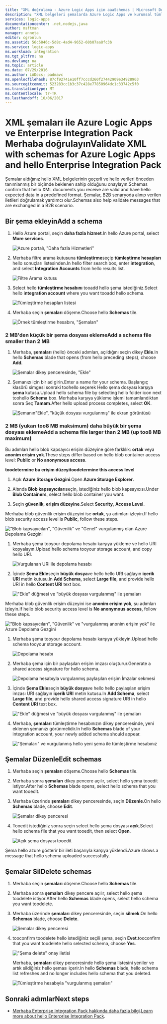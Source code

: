 ```yaml
---
title: "XML doğrulama - Azure Logic Apps için aaaSchemas | Microsoft Docs"
description: "XML belgeleri şemalarda Azure Logic Apps ve kurumsal tümleştirme paketi için doğrulama"
services: logic-apps
documentationcenter: .net,nodejs,java
author: msftman
manager: anneta
editor: cgronlun
ms.assetid: 56c5846c-5d8c-4ad4-9652-60b07aa8fc3b
ms.service: logic-apps
ms.workload: integration
ms.tgt_pltfrm: na
ms.devlang: na
ms.topic: article
ms.date: 07/29/2016
ms.author: LADocs; padmavc
ms.openlocfilehash: 87cf92741e10ff7cccd260f27442909e34928903
ms.sourcegitcommit: 523283cc1b3c37c428e77850964dc1c33742c5f0
ms.translationtype: MT
ms.contentlocale: tr-TR
ms.lasthandoff: 10/06/2017
---
```

# <a name="validate-xml-with-schemas-for-azure-logic-apps-and-hello-enterprise-integration-pack"></a><span data-ttu-id="ad44b-103">XML şemaları ile Azure Logic Apps ve Enterprise Integration Pack Merhaba doğrulayın</span><span class="sxs-lookup"><span data-stu-id="ad44b-103">Validate XML with schemas for Azure Logic Apps and hello Enterprise Integration Pack</span></span>

<span data-ttu-id="ad44b-104">Şemalar aldığınız hello XML belgelerinin geçerli ve hello verileri önceden tanımlanmış bir biçimde beklenen sahip olduğunu onaylayın.</span><span class="sxs-lookup"><span data-stu-id="ad44b-104">Schemas confirm that hello XML documents you receive are valid and have hello expected data in a predefined format.</span></span> <span data-ttu-id="ad44b-105">Şemalar, B2B senaryoda alınıp verilen iletileri doğrulamak yardımcı olur.</span><span class="sxs-lookup"><span data-stu-id="ad44b-105">Schemas also help validate messages that are exchanged in a B2B scenario.</span></span>

## <a name="add-a-schema"></a><span data-ttu-id="ad44b-106">Bir şema ekleyin</span><span class="sxs-lookup"><span data-stu-id="ad44b-106">Add a schema</span></span>

1. <span data-ttu-id="ad44b-107">Hello Azure portal, seçin **daha fazla hizmet**.</span><span class="sxs-lookup"><span data-stu-id="ad44b-107">In hello Azure portal, select **More services**.</span></span>

    ![Azure portalı, "Daha fazla Hizmetleri"](media/logic-apps-enterprise-integration-schemas/overview-11.png)

2. <span data-ttu-id="ad44b-109">Merhaba filtre arama kutusuna **tümleştirme**seçip **tümleştirme hesapları** hello sonuçları listesinden.</span><span class="sxs-lookup"><span data-stu-id="ad44b-109">In hello filter search box, enter **integration**, and select **Integration Accounts** from hello results list.</span></span>

    ![Filtre Arama kutusu](media/logic-apps-enterprise-integration-schemas/overview-21.png)

3. <span data-ttu-id="ad44b-111">Select hello **tümleştirme hesabını** tooadd hello şema istediğiniz.</span><span class="sxs-lookup"><span data-stu-id="ad44b-111">Select hello **integration account** where you want tooadd hello schema.</span></span>

    ![Tümleştirme hesapları listesi](media/logic-apps-enterprise-integration-schemas/overview-31.png)

4. <span data-ttu-id="ad44b-113">Merhaba seçin **şemaları** döşeme.</span><span class="sxs-lookup"><span data-stu-id="ad44b-113">Choose hello **Schemas** tile.</span></span>

    ![Örnek tümleştirme hesabını, "Şemaları"](media/logic-apps-enterprise-integration-schemas/schema-11.png)

### <a name="add-a-schema-file-smaller-than-2-mb"></a><span data-ttu-id="ad44b-115">2 MB'den küçük bir şema dosyası ekleme</span><span class="sxs-lookup"><span data-stu-id="ad44b-115">Add a schema file smaller than 2 MB</span></span>

1. <span data-ttu-id="ad44b-116">Merhaba, **şemaları** (hello) önceki adımları, açıldığını seçin dikey **Ekle**.</span><span class="sxs-lookup"><span data-stu-id="ad44b-116">In hello **Schemas** blade that opens (from hello preceding steps), choose **Add**.</span></span>

    ![Şemalar dikey penceresinde, "Ekle"](media/logic-apps-enterprise-integration-schemas/schema-21.png)

2. <span data-ttu-id="ad44b-118">Şemanızı için bir ad girin.</span><span class="sxs-lookup"><span data-stu-id="ad44b-118">Enter a name for your schema.</span></span> <span data-ttu-id="ad44b-119">Başlangıç klasörü simgesi sonraki toohello seçerek Hello şema dosyası karşıya **şema** kutusu.</span><span class="sxs-lookup"><span data-stu-id="ad44b-119">Upload hello schema file by selecting hello folder icon next toohello **Schema** box.</span></span> <span data-ttu-id="ad44b-120">Merhaba karşıya yükleme işlemi tamamlandıktan sonra Seç **Tamam**.</span><span class="sxs-lookup"><span data-stu-id="ad44b-120">After hello upload process completes, select **OK**.</span></span>

    ![Şemanın"Ekle", "küçük dosyası vurgulanmış" ile ekran görüntüsü](media/logic-apps-enterprise-integration-schemas/schema-31.png)

### <a name="add-a-schema-file-larger-than-2-mb-up-too8-mb-maximum"></a><span data-ttu-id="ad44b-122">2 MB (yukarı too8 MB maksimum) daha büyük bir şema dosyası ekleme</span><span class="sxs-lookup"><span data-stu-id="ad44b-122">Add a schema file larger than 2 MB (up too8 MB maximum)</span></span>

<span data-ttu-id="ad44b-123">Bu adımları hello blob kapsayıcı erişim düzeyine göre farklılık: **ortak** veya **anonim erişim yok**.</span><span class="sxs-lookup"><span data-stu-id="ad44b-123">These steps differ based on hello blob container access level: **Public** or **No anonymous access**.</span></span>

<span data-ttu-id="ad44b-124">**toodetermine bu erişim düzeyi**</span><span class="sxs-lookup"><span data-stu-id="ad44b-124">**toodetermine this access level**</span></span>

1.  <span data-ttu-id="ad44b-125">Açık **Azure Storage Gezgini**.</span><span class="sxs-lookup"><span data-stu-id="ad44b-125">Open **Azure Storage Explorer**.</span></span> 

2.  <span data-ttu-id="ad44b-126">Altında **Blob kapsayıcıları**seçin, istediğiniz hello blob kapsayıcısı.</span><span class="sxs-lookup"><span data-stu-id="ad44b-126">Under **Blob Containers**, select hello blob container you want.</span></span> 

3.  <span data-ttu-id="ad44b-127">Seçin **güvenlik**, **erişim düzeyine**.</span><span class="sxs-lookup"><span data-stu-id="ad44b-127">Select **Security**, **Access Level**.</span></span>

<span data-ttu-id="ad44b-128">Merhaba blob güvenlik erişim düzeyini ise **ortak**, şu adımları izleyin.</span><span class="sxs-lookup"><span data-stu-id="ad44b-128">If hello blob security access level is **Public**, follow these steps.</span></span>

!["Blob kapsayıcıları", "Güvenlik" ve "Genel" vurgulanmış olan Azure Depolama Gezgini](media/logic-apps-enterprise-integration-schemas/blob-public.png)

1. <span data-ttu-id="ad44b-130">Merhaba şema tooyour depolama hesabı karşıya yükleme ve hello URI kopyalayın.</span><span class="sxs-lookup"><span data-stu-id="ad44b-130">Upload hello schema tooyour storage account, and copy hello URI.</span></span>

    ![Vurgulanan URI ile depolama hesabı](media/logic-apps-enterprise-integration-schemas/schema-blob.png)

2. <span data-ttu-id="ad44b-132">İçinde **Şema Ekle**seçin **büyük dosya**ve hello hello URI sağlayın **içerik URI** metin kutusu.</span><span class="sxs-lookup"><span data-stu-id="ad44b-132">In **Add Schema**, select **Large file**, and provide hello URI in hello **Content URI** text box.</span></span>

    !["Ekle" düğmesi ve "büyük dosyası vurgulanmış" ile şemaları](media/logic-apps-enterprise-integration-schemas/schema-largefile.png)

<span data-ttu-id="ad44b-134">Merhaba blob güvenlik erişim düzeyini ise **anonim erişim yok**, şu adımları izleyin.</span><span class="sxs-lookup"><span data-stu-id="ad44b-134">If hello blob security access level is **No anonymous access**, follow these steps.</span></span>

!["Blob kapsayıcıları", "Güvenlik" ve "vurgulanmış anonim erişim yok" ile Azure Depolama Gezgini](media/logic-apps-enterprise-integration-schemas/blob-1.png)

1. <span data-ttu-id="ad44b-136">Merhaba şema tooyour depolama hesabı karşıya yükleyin.</span><span class="sxs-lookup"><span data-stu-id="ad44b-136">Upload hello schema tooyour storage account.</span></span>

    ![Depolama hesabı](media/logic-apps-enterprise-integration-schemas/blob-3.png)

2. <span data-ttu-id="ad44b-138">Merhaba şema için bir paylaşılan erişim imzası oluşturur.</span><span class="sxs-lookup"><span data-stu-id="ad44b-138">Generate a shared access signature for hello schema.</span></span>

    ![Depolama hesabıyla vurgulanmış paylaşılan erişim İmzalar sekmesi](media/logic-apps-enterprise-integration-schemas/blob-2.png)

3. <span data-ttu-id="ad44b-140">İçinde **Şema Ekle**seçin **büyük dosya**ve hello hello paylaşılan erişim imzası URI sağlayın **içerik URI** metin kutusu.</span><span class="sxs-lookup"><span data-stu-id="ad44b-140">In **Add Schema**, select **Large file**, and provide hello shared access signature URI in hello **Content URI** text box.</span></span>

    !["Ekle" düğmesi ve "büyük dosyası vurgulanmış" ile şemaları](media/logic-apps-enterprise-integration-schemas/schema-largefile.png)

4. <span data-ttu-id="ad44b-142">Merhaba, **şemaları** tümleştirme hesabınızın dikey penceresinde, yeni eklenen şemanızı görünmelidir.</span><span class="sxs-lookup"><span data-stu-id="ad44b-142">In hello **Schemas** blade of your integration account, your newly added schema should appear.</span></span>

    !["Şemaları" ve vurgulanmış hello yeni şema ile tümleştirme hesabınız](media/logic-apps-enterprise-integration-schemas/schema-41.png)

## <a name="edit-schemas"></a><span data-ttu-id="ad44b-144">Şemalar Düzenle</span><span class="sxs-lookup"><span data-stu-id="ad44b-144">Edit schemas</span></span>

1. <span data-ttu-id="ad44b-145">Merhaba seçin **şemaları** döşeme.</span><span class="sxs-lookup"><span data-stu-id="ad44b-145">Choose hello **Schemas** tile.</span></span>

2. <span data-ttu-id="ad44b-146">Merhaba sonra **şemaları** dikey pencere açılır, select hello şema tooedit istiyor.</span><span class="sxs-lookup"><span data-stu-id="ad44b-146">After hello **Schemas** blade opens, select hello schema that you want tooedit.</span></span>

3. <span data-ttu-id="ad44b-147">Merhaba üzerinde **şemaları** dikey penceresinde, seçin **Düzenle**.</span><span class="sxs-lookup"><span data-stu-id="ad44b-147">On hello **Schemas** blade, choose **Edit**.</span></span>

    ![Şemalar dikey penceresi](media/logic-apps-enterprise-integration-schemas/edit-12.png)

4. <span data-ttu-id="ad44b-149">Tooedit istediğiniz sonra seçin select hello şema dosyası **açık**.</span><span class="sxs-lookup"><span data-stu-id="ad44b-149">Select hello schema file that you want tooedit, then select **Open**.</span></span>

    ![Açık şema dosyası tooedit](media/logic-apps-enterprise-integration-schemas/edit-31.png)

<span data-ttu-id="ad44b-151">Şema hello azure gösterir bir ileti başarıyla karşıya yüklendi.</span><span class="sxs-lookup"><span data-stu-id="ad44b-151">Azure shows a message that hello schema uploaded successfully.</span></span>

## <a name="delete-schemas"></a><span data-ttu-id="ad44b-152">Şemalar Sil</span><span class="sxs-lookup"><span data-stu-id="ad44b-152">Delete schemas</span></span>

1. <span data-ttu-id="ad44b-153">Merhaba seçin **şemaları** döşeme.</span><span class="sxs-lookup"><span data-stu-id="ad44b-153">Choose hello **Schemas** tile.</span></span>

2. <span data-ttu-id="ad44b-154">Merhaba sonra **şemaları** dikey pencere açılır, select hello şema toodelete istiyor.</span><span class="sxs-lookup"><span data-stu-id="ad44b-154">After hello **Schemas** blade opens, select hello schema you want toodelete.</span></span>

3. <span data-ttu-id="ad44b-155">Merhaba üzerinde **şemaları** dikey penceresinde, seçin **silmek**.</span><span class="sxs-lookup"><span data-stu-id="ad44b-155">On hello **Schemas** blade, choose **Delete**.</span></span>

    ![Şemalar dikey penceresi](media/logic-apps-enterprise-integration-schemas/delete-12.png)

4. <span data-ttu-id="ad44b-157">tooconfirm toodelete hello istediğiniz seçili şema, seçin **Evet**.</span><span class="sxs-lookup"><span data-stu-id="ad44b-157">tooconfirm that you want toodelete hello selected schema, choose **Yes**.</span></span>

    !["Şema delete" onay iletisi](media/logic-apps-enterprise-integration-schemas/delete-21.png)

    <span data-ttu-id="ad44b-159">Merhaba, **şemaları** dikey penceresinde hello şema listesini yeniler ve artık sildiğiniz hello şeması içerir.</span><span class="sxs-lookup"><span data-stu-id="ad44b-159">In hello **Schemas** blade, hello schema list refreshes  and no longer includes hello schema that you deleted.</span></span>

    ![Tümleştirme hesabıyla "vurgulanmış şemaları"](media/logic-apps-enterprise-integration-schemas/delete-31.png)

## <a name="next-steps"></a><span data-ttu-id="ad44b-161">Sonraki adımlar</span><span class="sxs-lookup"><span data-stu-id="ad44b-161">Next steps</span></span>
* <span data-ttu-id="ad44b-162">[Merhaba Enterprise Integration Pack hakkında daha fazla bilgi](logic-apps-enterprise-integration-overview.md "hello Kurumsal tümleştirme paketi hakkında bilgi edinin").</span><span class="sxs-lookup"><span data-stu-id="ad44b-162">[Learn more about hello Enterprise Integration Pack](logic-apps-enterprise-integration-overview.md "Learn about hello enterprise integration pack").</span></span>  

